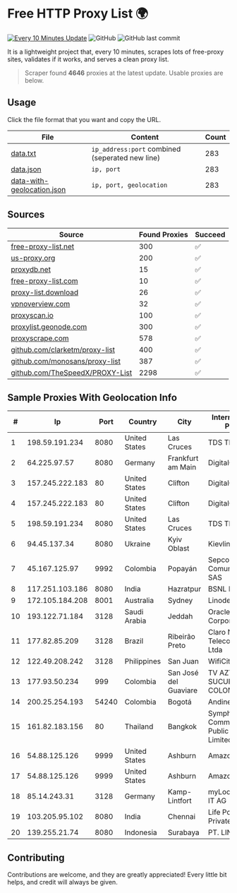 
# Free HTTP Proxy List 🌍

[![Every 10 Minutes Update](https://github.com/mertguvencli/http-proxy-list/actions/workflows/main.yml/badge.svg?branch=main)](https://github.com/mertguvencli/http-proxy-list/actions/workflows/main.yml)
![GitHub](https://img.shields.io/github/license/mertguvencli/http-proxy-list)
![GitHub last commit](https://img.shields.io/github/last-commit/mertguvencli/http-proxy-list)

It is a lightweight project that, every 10 minutes, scrapes lots of free-proxy sites, validates if it works, and serves a clean proxy list.


> Scraper found **4646** proxies at the latest update. Usable proxies are below.

## Usage

Click the file format that you want and copy the URL.


|File|Content|Count|
|----|-------|-----|
|[data.txt](https://raw.githubusercontent.com/mertguvencli/http-proxy-list/main/proxy-list/data.txt)|`ip_address:port` combined (seperated new line)|283|
|[data.json](https://raw.githubusercontent.com/mertguvencli/http-proxy-list/main/proxy-list/data.json)|`ip, port`|283|
|[data-with-geolocation.json](https://raw.githubusercontent.com/mertguvencli/http-proxy-list/main/proxy-list/data-with-geolocation.json)|`ip, port, geolocation`|283|

## Sources

|Source|Found Proxies|Succeed|
|------|-------------|-------|
|[free-proxy-list.net](https://free-proxy-list.net)|300|✅|
|[us-proxy.org](https://www.us-proxy.org)|200|✅|
|[proxydb.net](http://proxydb.net)|15|✅|
|[free-proxy-list.com](https://free-proxy-list.com/?page=&port=&type%5B%5D=http&type%5B%5D=https&up_time=0&search=Search)|10|✅|
|[proxy-list.download](https://www.proxy-list.download/HTTP)|26|✅|
|[vpnoverview.com](https://vpnoverview.com/privacy/anonymous-browsing/free-proxy-servers)|32|✅|
|[proxyscan.io](https://www.proxyscan.io)|100|✅|
|[proxylist.geonode.com](https://proxylist.geonode.com/api/proxy-list?limit=300&page=1&sort_by=lastChecked&sort_type=desc&protocols=http,https)|300|✅|
|[proxyscrape.com](https://api.proxyscrape.com/v2/?request=displayproxies&protocol=http&timeout=10000&country=all&ssl=all&anonymity=all)|578|✅|
|[github.com/clarketm/proxy-list](https://raw.githubusercontent.com/clarketm/proxy-list/master/proxy-list-raw.txt)|400|✅|
|[github.com/monosans/proxy-list](https://raw.githubusercontent.com/monosans/proxy-list/main/proxies/http.txt)|387|✅|
|[github.com/TheSpeedX/PROXY-List](https://raw.githubusercontent.com/TheSpeedX/PROXY-List/master/http.txt)|2298|✅|


## Sample Proxies With Geolocation Info

|#|Ip|Port|Country|City|Internet Service Provider|
|-|--|----|-------|----|-------------------------|
|1|198.59.191.234|8080|United States|Las Cruces|TDS TELECOM|
|2|64.225.97.57|8080|Germany|Frankfurt am Main|DigitalOcean, LLC|
|3|157.245.222.183|80|United States|Clifton|DigitalOcean, LLC|
|4|157.245.222.183|80|United States|Clifton|DigitalOcean, LLC|
|5|198.59.191.234|8080|United States|Las Cruces|TDS TELECOM|
|6|94.45.137.34|8080|Ukraine|Kyiv Oblast|Kievline LLC|
|7|45.167.125.97|9992|Colombia|Popayán|Sepcom Comunicaciones SAS|
|8|117.251.103.186|8080|India|Hazratpur|BSNL Internet|
|9|172.105.184.208|8001|Australia|Sydney|Linode, LLC|
|10|193.122.71.184|3128|Saudi Arabia|Jeddah|Oracle Corporation|
|11|177.82.85.209|3128|Brazil|Ribeirão Preto|Claro NXT Telecomunicacoes Ltda|
|12|122.49.208.242|3128|Philippines|San Juan|WifiCity, Inc|
|13|177.93.50.234|999|Colombia|San José del Guaviare|TV AZTECA SUCURSAL COLOMBIA|
|14|200.25.254.193|54240|Colombia|Bogotá|Andinet ON Line|
|15|161.82.183.156|80|Thailand|Bangkok|Symphony Communication Public Company Limited|
|16|54.88.125.126|9999|United States|Ashburn|Amazon.com, Inc.|
|17|54.88.125.126|9999|United States|Ashburn|Amazon.com, Inc.|
|18|85.14.243.31|3128|Germany|Kamp-Lintfort|myLoc managed IT AG|
|19|103.205.95.102|8080|India|Chennai|Life Positive Private Limited|
|20|139.255.21.74|8080|Indonesia|Surabaya|PT. LINKNET|



## Contributing

Contributions are welcome, and they are greatly appreciated! Every
little bit helps, and credit will always be given.

